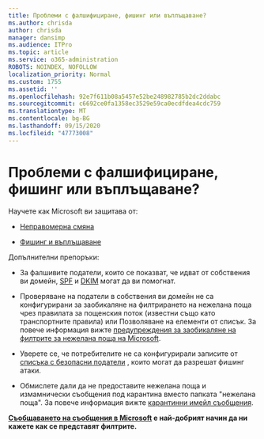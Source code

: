 ```yaml
---
title: Проблеми с фалшифициране, фишинг или въплъщаване?
ms.author: chrisda
author: chrisda
manager: dansimp
ms.audience: ITPro
ms.topic: article
ms.service: o365-administration
ROBOTS: NOINDEX, NOFOLLOW
localization_priority: Normal
ms.custom: 1755
ms.assetid: ''
ms.openlocfilehash: 92e7f611b08a5457e52be248982785b2dc2ddabc
ms.sourcegitcommit: c6692ce0fa1358ec3529e59ca0ecdfdea4cdc759
ms.translationtype: MT
ms.contentlocale: bg-BG
ms.lasthandoff: 09/15/2020
ms.locfileid: "47773008"
---
```

# <a name="issues-with-spoofing-phishing-or-impersonation"></a>Проблеми с фалшифициране, фишинг или въплъщаване?

Научете как Microsoft ви защитава от:

- [Неправомерна смяна](https://docs.microsoft.com/microsoft-365/security/office-365-security/anti-spoofing-protection)

- [Фишинг и въплъщаване](https://docs.microsoft.com/microsoft-365/security/office-365-security/atp-anti-phishing)

Допълнителни препоръки:

- За фалшивите податели, които се показват, че идват от собствения ви домейн, [SPF](https://docs.microsoft.com/microsoft-365/security/office-365-security/set-up-spf-in-office-365-to-help-prevent-spoofing) и [DKIM](https://docs.microsoft.com/microsoft-365/security/office-365-security/use-dkim-to-validate-outbound-email) могат да ви помогнат.

- Проверяване на податели в собствения ви домейн не са конфигурирани за заобикаляне на филтрирането на нежелана поща чрез правилата за пощенския поток (известни също като транспортните правила) или Позволяване на елементи от списък. За повече информация вижте [предупреждения за заобикаляне на филтрите за нежелана поща на Microsoft](https://docs.microsoft.com/exchange/troubleshoot/antispam/cautions-against-bypassing-spam-filters).

- Уверете се, че потребителите не са конфигурирали записите от [списъка с безопасни податели](https://support.office.com/article/BE1BAEA0-BEAB-4A30-B968-9004332336CE) , които могат да разрешат фишинг атаки.

- Обмислете дали да не предоставите нежелана поща и измамнически съобщения под карантина вместо папката "нежелана поща". За повече информация вижте [карантинни имейл съобщения](https://docs.microsoft.com/microsoft-365/security/office-365-security/quarantine-email-messages).

**[Съобщаването на съобщения в Microsoft](https://support.office.com/article/b5caa9f1-cdf3-4443-af8c-ff724ea719d2) е най-добрият начин да ни кажете как се представят филтрите.**
